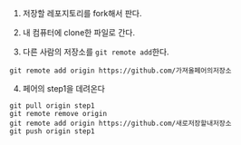 1. 저장할 레포지토리를 fork해서 판다.

2. 내 컴퓨터에 clone한 파일로 간다.

3. 다른 사람의 저장소를 `git remote add`한다.

```
git remote add origin https://github.com/가져올페어의저장소
```

4. 페어의 step1을 데려온다

```
git pull origin step1
git remote remove origin
git remote add origin https://github.com/새로저장할내저장소
git push origin step1
```


